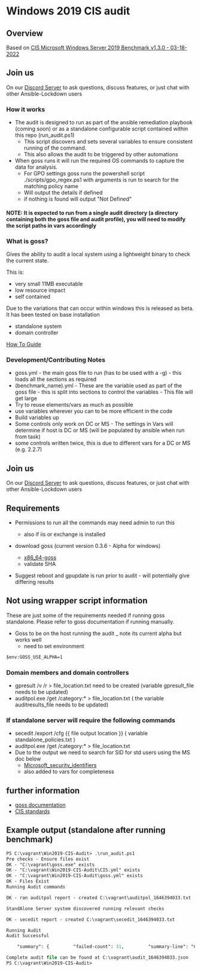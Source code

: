 # Windows 2019 CIS audit

## Overview

Based on [CIS Microsoft Windows Server 2019 Benchmark v1.3.0 - 03-18-2022](https://learn.cisecurity.org/l/799323/2022-03-15/rshpk)

## Join us

On our [Discord Server](https://discord.gg/JFxpSgPFEJ) to ask questions, discuss features, or just chat with other Ansible-Lockdown users

### How it works

- The audit is designed to run as part of the ansible remediation playbook (coming soon) or as a standalone configurable script contained within this repo (run_audit.ps1)
  - This script discovers and sets several variables to ensure consistent running of the command.
  - This also allows the audit to be triggered by other automations
- When goss runs it will run the required OS commands to capture the data for analysis.
  - For GPO settings goss runs the powershell script ./scripts/gpo_regex.ps1 with arguments is run to search for the matching policy name
  - Will output the details if defined
  - if nothing is found will output "Not Defined"

#### NOTE: It is expected to run from a single audit directory (a directory containing both the goss file and audit profile), you will need to modify the script paths in vars accordingly

### What is goss?

Gives the ability to audit a local system using a lightweight binary to check the current state.

This is:

- very small 11MB executable
- low resource impact
- self contained

Due to the variations that can occur within windows this is released as beta.
It has been tested on base installation

- standalone system
- domain controller

[How To Guide](Docs/Security_remediation_and_auditing.MD)

### Development/Contributing Notes

- goss.yml - the main goss file to run (has to be used with a -g) - this loads all the sections as required
- (benchmark_name).yml - These are the variable used as part of the goss file - this is split into sections to control the variables - This file will get large
- Try to reuse elements/vars as much as possible
- use variables wherever you can to be more efficient in the code
- Build variables up
- Some controls only work on DC or MS - The settings in Vars will determine if host is DC or MS (will be populated by ansible when run from task)
- some controls written twice, this is due to different vars for a DC or MS (e.g. 2.2.7)

## Join us

On our [Discord Server](https://discord.gg/JFxpSgPFEJ) to ask questions, discuss features, or just chat with other Ansible-Lockdown users

## Requirements

- Permissions to run all the commands may need admin to run this
  - also if iis or exchange is installed

- download goss (current version 0.3.6 - Alpha for windows)
  - [x86_64-goss](https://github.com/aelsabbahy/goss/releases/download/v0.3.goss-alpha-windows-amd64.exe)
  - validate SHA

- Suggest reboot and gpupdate is run prior to audit - will potentially give differing results

## Not using wrapper script information

These are just some of the requirements needed if running goss standalone.
Please refer to goss documentation if running manually.

- Goss to be on the host running the audit _ note its current alpha but works well
  - need to set environment

```txt
$env:GOSS_USE_ALPHA=1
```

### Domain members and domain controllers

- gpresult /v /r > file_location.txt need to be created (variable gpresult_file  needs to be updated)
- auditpol.exe /get /category:* > file_location.txt ( the variable auditresults_file needs to be updated)

### If standalone server will require the following commands

- secedit /export /cfg {{ file output location }} ( variable standalone_policies.txt )
- auditpol.exe /get /category:* > file_location.txt
- Due to the output we need to search for SID for std users using the MS doc below
  - [Microsoft_security_identifiers](https://docs.microsoft.com/en-us/troubleshoot/windows-server/identity/security-identifiers-in-windows)
  - also added to vars for completeness

## further information

- [goss documentation](https://github.com/aelsabbahy/goss/blob/master/docs/manual.md#patterns)
- [CIS standards](https://www.cisecurity.org)

## Example output (standalone after running benchmark)

```ps
PS C:\vagrant\Win2019-CIS-Audit> .\run_audit.ps1
Pre checks - Ensure files exist
OK - "C:\vagrant\goss.exe" exists
OK - "C:\vagrant\Win2019-CIS-Audit\CIS.yml" exists
OK - "C:\vagrant\Win2019-CIS-Audit\goss.yml" exists
OK - Files Exist
Running Audit commands

OK - ran auditpol report - created C:\vagrant\auditpol_1646394033.txt

StandAlone Server system discovered running relevant checks

OK - secedit report - created C:\vagrant\secedit_1646394033.txt

Running Audit
Audit Successful

    "summary": {         "failed-count": 31,         "summary-line": "Count: 661, Failed: 31, Duration: 44.994s",         "test-count": 661,         "total-duration": 44993809300     } }

Complete audit file can be found at C:\vagrant\audit_1646394033.json
PS C:\vagrant\Win2019-CIS-Audit>
```

